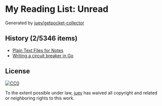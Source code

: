 # My Reading List: Unread

Generated by [juev/getpocket-collector](https://github.com/juev/getpocket-collector)

## History (2/5346 items)

- [Plain Text Files for Notes](https://ayos.blog/plain-text/)
- [Writing a circuit breaker in Go](https://rednafi.com/go/circuit_breaker/)

## License

[![CC0](https://mirrors.creativecommons.org/presskit/buttons/88x31/svg/cc-zero.svg)](https://creativecommons.org/publicdomain/zero/1.0/)

To the extent possible under law, [juev](https://github.com/juev) has waived all copyright and related or neighboring rights to this work.
